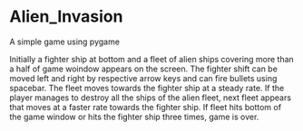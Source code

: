 # Alien_Invasion
A simple game using pygame

Initially a fighter ship at bottom and a fleet of alien ships covering more than a half of game woindow appears on the screen. The fighter shift can be moved left and right by respective arrow keys and can fire bullets using spacebar. The fleet moves towards the fighter ship at a steady rate. If the player manages to destroy all the ships of the alien fleet, next fleet appears that moves at a faster rate towards the fighter ship. If fleet hits bottom of the game window or hits the fighter ship three times, game is over.
